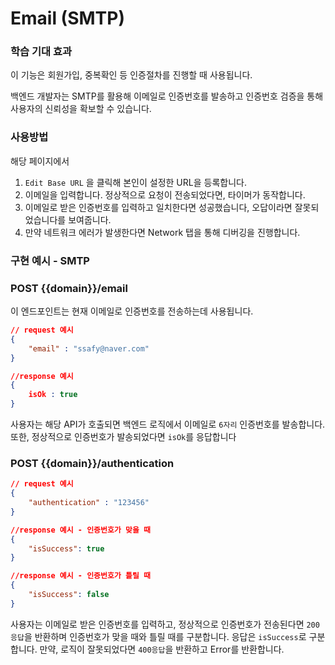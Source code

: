 # Email (SMTP)

### 학습 기대 효과

이 기능은 회원가입, 중복확인 등 인증절차를 진행할 때 사용됩니다.

백엔드 개발자는 SMTP를 활용해 이메일로 인증번호를 발송하고 인증번호 검증을 통해 사용자의 신뢰성을 확보할 수 있습니다.

### 사용방법

해당 페이지에서

1. `Edit Base URL` 을 클릭해 본인이 설정한 URL을 등록합니다.
2. 이메일을 입력합니다. 정상적으로 요청이 전송되었다면, 타이머가 동작합니다.
3. 이메일로 받은 인증번호를 입력하고 일치한다면 성공했습니다, 오답이라면 잘못되었습니다를 보여줍니다.
4. 만약 네트워크 에러가 발생한다면 Network 탭을 통해 디버깅을 진행합니다.

### 구현 예시 - SMTP

### POST {{domain}}/email

이 엔드포인트는 현재 이메일로 인증번호를 전송하는데 사용됩니다.

```json
// request 예시
{
    "email" : "ssafy@naver.com"
}

//response 예시
{
    isOk : true
}
```

사용자는 해당 API가 호출되면 백엔드 로직에서 이메일로 `6자리` 인증번호를 발송합니다.
또한, 정상적으로 인증번호가 발송되었다면 `isOk`를 응답합니다

### POST {{domain}}/authentication

```json
// request 예시
{
    "authentication" : "123456"
}

//response 예시 - 인증번호가 맞을 때
{
    "isSuccess": true
}

//response 예시 - 인증번호가 틀릴 때
{
    "isSuccess": false
}
```

사용자는 이메일로 받은 인증번호를 입력하고, 정상적으로 인증번호가 전송된다면 `200응답`을 반환하며 인증번호가 맞을 때와 틀릴 때를 구분합니다.
응답은 `isSuccess`로 구분합니다.
만약, 로직이 잘못되었다면 `400응답`을 반환하고 Error를 반환합니다.
